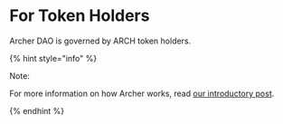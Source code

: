 # For Token Holders

Archer DAO is governed by ARCH token holders.

{% hint style="info" %}

Note:  

For more information on how Archer works, read [our introductory post](https://medium.com/archer-dao/introducing-archer-66f20d2cc425).

{% endhint %}
